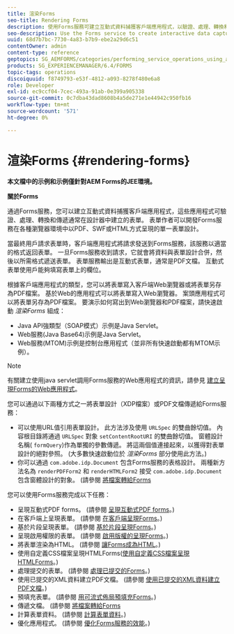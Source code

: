 ```yaml
---
title: 渲染Forms
seo-title: Rendering Forms
description: 使用Forms服務可建立互動式資料捕獲客戶端應用程式，以驗證、處理、轉換和傳遞通常在設計器中建立的表單。 表單作者可以開發Forms服務在各種瀏覽器環境中以PDF、SWF或HTML方式呈現的單一表單設計。
seo-description: Use the Forms service to create interactive data capture client applications that validate, process, transform, and deliver forms typically created in Designer. Form authors can develop a single form design that the Forms service renders in PDF, SWF, or HTML in various browser environments.
uuid: 68d7b7bc-7730-4a83-b7b9-ebe2a29d6c51
contentOwner: admin
content-type: reference
geptopics: SG_AEMFORMS/categories/performing_service_operations_using_apis
products: SG_EXPERIENCEMANAGER/6.4/FORMS
topic-tags: operations
discoiquuid: f8749793-e53f-4812-a093-8278f480e6a8
role: Developer
exl-id: ec9ccf04-7cec-493a-91ab-0e399a905338
source-git-commit: 0c7dba43dad8608b4a5de271e1e44942c950fb16
workflow-type: tm+mt
source-wordcount: '571'
ht-degree: 0%

---
```


# 渲染Forms {#rendering-forms}

**本文檔中的示例和示例僅針對AEM Forms的JEE環境。**

**關於Forms**

通過Forms服務，您可以建立互動式資料捕獲客戶端應用程式，這些應用程式可驗證、處理、轉換和傳遞通常在設計器中建立的表單。 表單作者可以開發Forms服務在各種瀏覽器環境中以PDF、SWF或HTML方式呈現的單一表單設計。

當最終用戶請求表單時，客戶端應用程式將請求發送到Forms服務，該服務以適當的格式返回表單。 一旦Forms服務收到請求，它就會將資料與表單設計合併，然後以所需格式遞送表單。 表單服務輸出是互動式表單，通常是PDF文檔。 互動式表單使用戶能夠填寫表單上的欄位。

根據客戶端應用程式的類型，您可以將表單寫入客戶端Web瀏覽器或將表單另存為PDF檔案。 基於Web的應用程式可以將表單寫入Web瀏覽器。 案頭應用程式可以將表單另存為PDF檔案。 要演示如何寫出到Web瀏覽器和PDF檔案，請快速啟動 *渲染Forms* 組成：

* Java API強類型（SOAP模式）示例是Java Servlet。
* Web服務(Java Base64)示例是Java Servlet。
* Web服務(MTOM)示例是控制台應用程式（並非所有快速啟動都有MTOM示例）。

>[!NOTE]
>
>有關建立使用java servlet調用Forms服務的Web應用程式的資訊，請參見 [建立呈現Forms的Web應用程式](/help/forms/developing/creating-web-applications-renders-forms.md)。

您可以通過以下兩種方式之一將表單設計（XDP檔案）或PDF文檔傳遞給Forms服務：

* 可以使用URL值引用表單設計。 此方法涉及使用 `URLSpec` 的雙曲餘切值。 內容根目錄將通過 `URLSpec` 對象 `setContentRootURI` 的雙曲餘切值。 窗體設計名稱( `formQuery`)作為單獨的參數傳遞。 將這兩個值連接起來，以獲得對表單設計的絕對參照。 (大多數快速啟動位於 *渲染Forms* 部分使用此方法。)
* 你可以通過 `com.adobe.idp.Document` 包含Forms服務的表格設計。 兩種新方法名為 `renderPDFForm2` 和 `renderHTMLForm2` 接受 `com.adobe.idp.Document` 包含窗體設計的對象。 (請參閱 [將檔案轉給Forms](/help/forms/developing/passing-documents-forms-service.md)

您可以使用Forms服務完成以下任務：

* 呈現互動式PDF forms。 (請參閱 [呈現互動式PDF forms](/help/forms/developing/rendering-interactive-pdf-forms.md)。)
* 在客戶端上呈現表單。 (請參閱 [在客戶端呈現Forms](/help/forms/developing/rendering-forms-client.md)。)
* 基於片段呈現表單。 (請參閱 [基於片段呈現Forms](/help/forms/developing/rendering-forms-based-fragments.md)。)
* 呈現啟用權限的表單。 (請參閱 [啟用版權的呈現Forms](/help/forms/developing/rendering-rights-enabled-forms.md)。)
* 將表單渲染為HTML。 (請參閱 [讓Forms成為HTML](/help/forms/developing/rendering-forms-html.md)。)
* 使用自定義CSS檔案呈現HTMLForms([使用自定義CSS檔案呈現HTMLForms](/help/forms/developing/rendering-html-forms-using-custom.md)。)
* 處理提交的表單。 (請參閱 [處理已提交的Forms](/help/forms/developing/handling-submitted-forms.md)。)
* 使用已提交的XML資料建立PDF文檔。 (請參閱 [使用已提交的XML資料建立PDF文檔](/help/forms/developing/creating-pdf-documents-submitted-xml.md)。)
* 預填充表單。 (請參閱 [用可流式佈局預填充Forms](/help/forms/developing/prepopulating-forms-flowable-layouts.md)。)
* 傳遞文檔。 (請參閱 [將檔案轉給Forms](/help/forms/developing/passing-documents-forms-service.md)
* 計算表單資料。 (請參閱 [計算表單資料](/help/forms/developing/calculating-form-data.md)。)
* 優化應用程式。 (請參閱 [優化Forms服務的效能](/help/forms/developing/optimizing-performance-forms-service.md)。)

